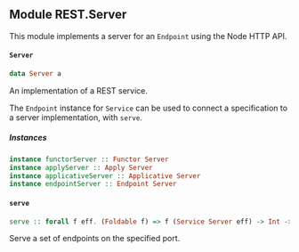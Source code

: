 ## Module REST.Server

This module implements a server for an `Endpoint` using the Node HTTP API.

#### `Server`

``` purescript
data Server a
```

An implementation of a REST service.

The `Endpoint` instance for `Service` can be used to connect a specification to
a server implementation, with `serve`.

##### Instances
``` purescript
instance functorServer :: Functor Server
instance applyServer :: Apply Server
instance applicativeServer :: Applicative Server
instance endpointServer :: Endpoint Server
```

#### `serve`

``` purescript
serve :: forall f eff. (Foldable f) => f (Service Server eff) -> Int -> Eff (http :: HTTP | eff) Unit -> Eff (http :: HTTP | eff) Unit
```

Serve a set of endpoints on the specified port.


